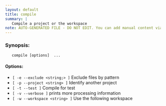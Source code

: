 ```yaml
---
layout: default
title: compile
summary: |
   Compile a project or the workspace
note: AUTO-GENERATED FILE - DO NOT EDIT. You can add manual content via same filename in _ext sub-folder. 
---
```


### Synopsis: #
	   compile [options]  ...


#### Options: #
- `[ -e --exclude <string;> ]` Exclude files by pattern
- `[ -p --project <string> ]` Identify another project
- `[ -t --test ]` Compile for test
- `[ -v --verbose ]` prints more processing information
- `[ -w --workspace <string> ]` Use the following workspace

